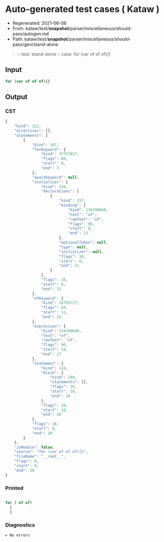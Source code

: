 # Auto-generated test cases ( Kataw )
- Regenerated: 2021-06-06
- From: kataw/test/__snapshot__/parser/miscellaneous/should-pass/autogen.md
- Path: kataw/test/__snapshot__/parser/miscellaneous/should-pass/gen/stand-alone
> :: test: stand-alone
> :: case: for (var of of of){}
## Input

`````js
for (var of of of){}
`````
## Output

### CST

```javascript
{
    "kind": 122,
    "directives": [],
    "statements": [
        {
            "kind": 167,
            "forKeyword": {
                "kind": 37757017,
                "flags": 80,
                "start": 0,
                "end": 3
            },
            "awaitKeyword": null,
            "initializer": {
                "kind": 156,
                "declarations": [
                    {
                        "kind": 157,
                        "binding": {
                            "kind": 134299649,
                            "text": "of",
                            "rawText": "of",
                            "flags": 96,
                            "start": 8,
                            "end": 11
                        },
                        "optionalToken": null,
                        "type": null,
                        "initializer": null,
                        "flags": 16,
                        "start": 8,
                        "end": 11
                    }
                ],
                "flags": 16,
                "start": 8,
                "end": 11
            },
            "ofKeyword": {
                "kind": 16793717,
                "flags": 64,
                "start": 11,
                "end": 14
            },
            "expression": {
                "kind": 134299649,
                "text": "of",
                "rawText": "of",
                "flags": 96,
                "start": 14,
                "end": 17
            },
            "statement": {
                "kind": 124,
                "block": {
                    "kind": 249,
                    "statements": [],
                    "flags": 16,
                    "start": 19,
                    "end": 19
                },
                "flags": 16,
                "start": 18,
                "end": 20
            },
            "flags": 16,
            "start": 0,
            "end": 20
        }
    ],
    "isModule": false,
    "source": "for (var of of of){}",
    "fileName": "__root__",
    "flags": 0,
    "start": 0,
    "end": 20
}
```

### Printed

```javascript

for ( of of)
  {
  }
```

### Diagnostics

```javascript
✔ No errors
```

